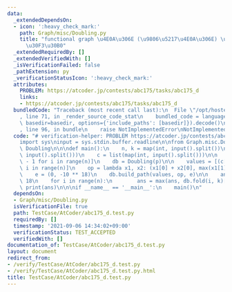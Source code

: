```yaml
---
data:
  _extendedDependsOn:
  - icon: ':heavy_check_mark:'
    path: Graph/misc/Doubling.py
    title: "functional graph \u4E0A\u306E (\u9806\u5217\u4E0A\u306E) \u30C0\u30D6\u30EA\
      \u30F3\u30B0"
  _extendedRequiredBy: []
  _extendedVerifiedWith: []
  _isVerificationFailed: false
  _pathExtension: py
  _verificationStatusIcon: ':heavy_check_mark:'
  attributes:
    PROBLEM: https://atcoder.jp/contests/abc175/tasks/abc175_d
    links:
    - https://atcoder.jp/contests/abc175/tasks/abc175_d
  bundledCode: "Traceback (most recent call last):\n  File \"/opt/hostedtoolcache/Python/3.9.6/x64/lib/python3.9/site-packages/onlinejudge_verify/documentation/build.py\"\
    , line 71, in _render_source_code_stat\n    bundled_code = language.bundle(stat.path,\
    \ basedir=basedir, options={'include_paths': [basedir]}).decode()\n  File \"/opt/hostedtoolcache/Python/3.9.6/x64/lib/python3.9/site-packages/onlinejudge_verify/languages/python.py\"\
    , line 96, in bundle\n    raise NotImplementedError\nNotImplementedError\n"
  code: "# verification-helper: PROBLEM https://atcoder.jp/contests/abc175/tasks/abc175_d\n\
    import sys\ninput = sys.stdin.buffer.readline\n\nfrom Graph.misc.Doubling import\
    \ Doubling\n\n\ndef main():\n    n, k = map(int, input().split())\n    p = list(map(int,\
    \ input().split()))\n    c = list(map(int, input().split()))\n\n    p = [p[i]\
    \ - 1 for i in range(n)]\n    db = Doubling(p)\n\n    values = [(c[i], c[i]) for\
    \ i in range(n)]\n    op = lambda x1, x2: (x1[0] + x2[0], max(x1[1], x1[0] + x2[1]))\n\
    \    e = (0, -10 ** 18)\n    db.build_path(values, op, e)\n\n    ans = -10 **\
    \ 18\n    for i in range(n):\n        ans = max(ans, db.fold(i, k)[1])\n\n   \
    \ print(ans)\n\n\nif __name__ == '__main__':\n    main()\n"
  dependsOn:
  - Graph/misc/Doubling.py
  isVerificationFile: true
  path: TestCase/AtCoder/abc175_d.test.py
  requiredBy: []
  timestamp: '2021-09-06 14:34:02+09:00'
  verificationStatus: TEST_ACCEPTED
  verifiedWith: []
documentation_of: TestCase/AtCoder/abc175_d.test.py
layout: document
redirect_from:
- /verify/TestCase/AtCoder/abc175_d.test.py
- /verify/TestCase/AtCoder/abc175_d.test.py.html
title: TestCase/AtCoder/abc175_d.test.py
---
```

